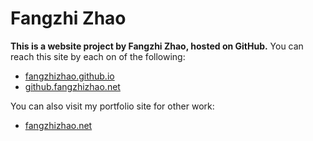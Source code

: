 # Fangzhi Zhao
**This is a website project by Fangzhi Zhao, hosted on GitHub.**
You can reach this site by each on of the following:
* [fangzhizhao.github.io](http://fangzhizhao.github.io)
* [github.fangzhizhao.net](http://github.fangzhizhao.net)

You can also visit my portfolio site for other work:
* [fangzhizhao.net](http://fangzhizhao.net)